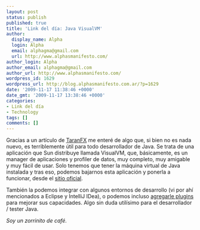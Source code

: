 ```yaml
---
layout: post
status: publish
published: true
title: 'Link del día: Java VisualVM'
author:
  display_name: Alpha
  login: Alpha
  email: alphagma@gmail.com
  url: http://www.alphasmanifesto.com/
author_login: Alpha
author_email: alphagma@gmail.com
author_url: http://www.alphasmanifesto.com/
wordpress_id: 1629
wordpress_url: http://blog.alphasmanifesto.com.ar/?p=1629
date: '2009-11-17 11:38:46 +0000'
date_gmt: '2009-11-17 13:38:46 +0000'
categories:
- Link del día
- Technology
tags: []
comments: []
---
```


Gracias a un artículo de [TaranFX](http://www.taranfx.com/blog/java-visualvm) me enteré de algo que, si bien no es nada nuevo, es terriblemente útil para todo desarrollador de Java. Se trata de una aplicación que Sun distribuye llamada VisualVM, que, básicamente, es un manager de aplicaciones y profiler de datos, muy completo, muy amigable y muy fácil de usar. Solo tenemos que tener la máquina virtual de Java instalada y tras eso, podemos bajarnos esta aplicación y ponerla a funcionar, desde el [sitio oficial](https://visualvm.dev.java.net/).

También la podemos integrar con algunos entornos de desarrollo (vi por ahí mencionados a Eclipse y IntelliJ IDea), o podemos incluso [agregarle plugins](https://visualvm.dev.java.net/plugins.html) para mejorar sus capacidades. Algo sin duda utilísimo para el desarrollador / tester Java.

_Soy un zorrinito de café._
